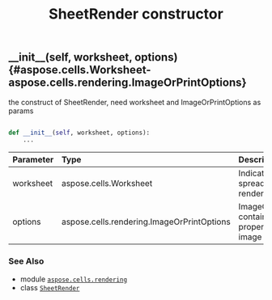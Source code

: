 ﻿---
title: SheetRender constructor
second_title: Aspose.Cells for Python via .NET API References
description: 
type: docs
weight: 10
url: /aspose.cells.rendering/sheetrender/__init__/
is_root: false
---

## \_\_init\_\_(self, worksheet, options) {#aspose.cells.Worksheet-aspose.cells.rendering.ImageOrPrintOptions}

the construct of SheetRender, need worksheet and ImageOrPrintOptions as params



```python

def __init__(self, worksheet, options):
    ...
```


| Parameter | Type | Description |
| :- | :- | :- |
| worksheet | aspose.cells.Worksheet | Indicate which spreadsheet to be rendered. |
| options | aspose.cells.rendering.ImageOrPrintOptions | ImageOrPrintOptions contains some property of output image |



### See Also
* module [`aspose.cells.rendering`](../../)
* class [`SheetRender`](/cells/python-net/aspose.cells.rendering/sheetrender)

